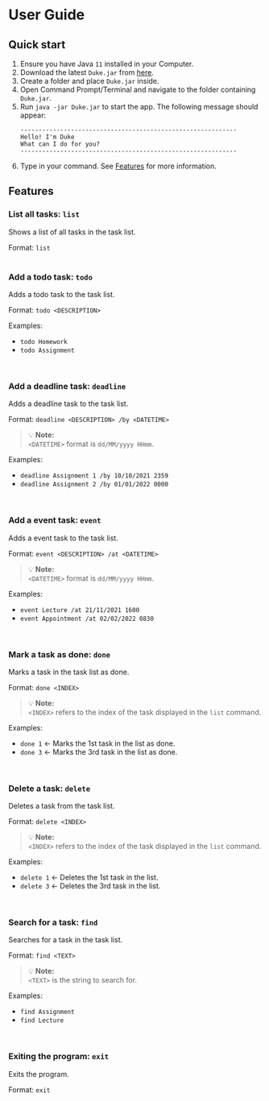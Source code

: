 # User Guide

## Quick start
1. Ensure you have Java `11` installed in your Computer.
2. Download the latest `Duke.jar` from [here](https://github.com/leyondlee/ip/releases).
3. Create a folder and place `Duke.jar` inside.
4. Open Command Prompt/Terminal and navigate to the folder containing `Duke.jar`.
5. Run `java -jar Duke.jar` to start the app. The following message should appear:
   ```
   ------------------------------------------------------------
   Hello! I'm Duke
   What can I do for you?
   ------------------------------------------------------------
   ```
6. Type in your command. See [Features](#features) for more information.

## Features 

### List all tasks: `list`

Shows a list of all tasks in the task list.

Format: `list`
<br />
<br />

### Add a todo task: `todo`

Adds a todo task to the task list.

Format: `todo <DESCRIPTION>`

Examples:
* `todo Homework`
* `todo Assignment`
<br />

### Add a deadline task: `deadline`

Adds a deadline task to the task list.

Format: `deadline <DESCRIPTION> /by <DATETIME>`
> :bulb: **Note:**<br />
> `<DATETIME>` format is `dd/MM/yyyy HHmm`.

Examples:
* `deadline Assignment 1 /by 10/10/2021 2359`
* `deadline Assignment 2 /by 01/01/2022 0000`
<br />

### Add a event task: `event`

Adds a event task to the task list.

Format: `event <DESCRIPTION> /at <DATETIME>`
> :bulb: **Note:**<br />
> `<DATETIME>` format is `dd/MM/yyyy HHmm`.

Examples:
* `event Lecture /at 21/11/2021 1600`
* `event Appointment /at 02/02/2022 0830`
<br />

### Mark a task as done: `done`

Marks a task in the task list as done.

Format: `done <INDEX>`
> :bulb: **Note:**<br />
> `<INDEX>` refers to the index of the task displayed in the `list` command.

Examples:
* `done 1` <- Marks the 1st task in the list as done.
* `done 3` <- Marks the 3rd task in the list as done.
<br />

### Delete a task: `delete`

Deletes a task from the task list.

Format: `delete <INDEX>`
> :bulb: **Note:**<br />
> `<INDEX>` refers to the index of the task displayed in the `list` command.

Examples:
* `delete 1` <- Deletes the 1st task in the list.
* `delete 3` <- Deletes the 3rd task in the list.
<br />

### Search for a task: `find`

Searches for a task in the task list.

Format: `find <TEXT>`
> :bulb: **Note:**<br />
> `<TEXT>` is the string to search for.

Examples:
* `find Assignment`
* `find Lecture`
<br />

### Exiting the program: `exit`

Exits the program.

Format: `exit`
